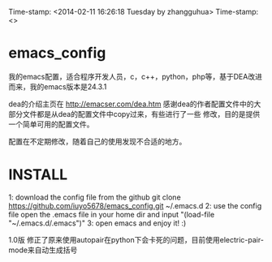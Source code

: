 Time-stamp: <2014-02-11 16:26:18 Tuesday by zhangguhua>
Time-stamp: <>

emacs_config
============

我的emacs配置，适合程序开发人员，c，c++，python，php等，基于DEA改进而来，我的emacs版本是24.3.1

dea的介绍主页在  http://emacser.com/dea.htm  感谢dea的作者配置文件中的大部分文件都是从dea的配置文件中copy过来，有些进行了一些
修改，目的是提供一个简单可用的配置文件。

配置在不定期修改，随着自己的使用发现不合适的地方。

INSTALL
============
1: download the config file from the github
  git clone https://github.com/iuyo5678/emacs_config.git  ~/.emacs.d
2: use the config file
  open the .emacs file in your home dir  and input "(load-file "~/.emacs.d/.emacs")"
3: open emacs and enjoy it! :)



1.0版  修正了原来使用autopair在python下会卡死的问题，目前使用electric-pair-mode来自动生成括号
